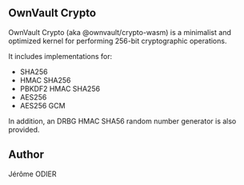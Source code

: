 OwnVault Crypto
---------------

OwnVault Crypto (aka @ownvault/crypto-wasm) is a minimalist and optimized kernel for performing 256-bit cryptographic operations.

It includes implementations for:
  - SHA256
  - HMAC SHA256
  - PBKDF2 HMAC SHA256
  - AES256
  - AES256 GCM

In addition, an DRBG HMAC SHA56 random number generator is also provided.


Author
------

Jérôme ODIER
